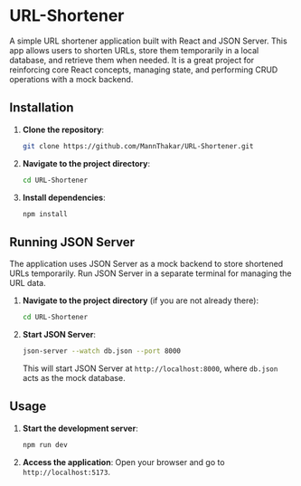 # URL-Shortener

A simple URL shortener application built with React and JSON Server. This app allows users to shorten URLs, store them temporarily in a local database, and retrieve them when needed. It is a great project for reinforcing core React concepts, managing state, and performing CRUD operations with a mock backend.

## Installation
1. **Clone the repository**:
    ```bash
    git clone https://github.com/MannThakar/URL-Shortener.git
    ```
2. **Navigate to the project directory**:
    ```bash
    cd URL-Shortener
    ```
3. **Install dependencies**:
    ```bash
    npm install
    ```

## Running JSON Server
The application uses JSON Server as a mock backend to store shortened URLs temporarily. Run JSON Server in a separate terminal for managing the URL data.

1. **Navigate to the project directory** (if you are not already there):
    ```bash
    cd URL-Shortener
    ```
2. **Start JSON Server**:
    ```bash
    json-server --watch db.json --port 8000
    ```
    This will start JSON Server at `http://localhost:8000`, where `db.json` acts as the mock database.

## Usage
1. **Start the development server**:
    ```bash
    npm run dev
    ```
2. **Access the application**:
   Open your browser and go to `http://localhost:5173`.
